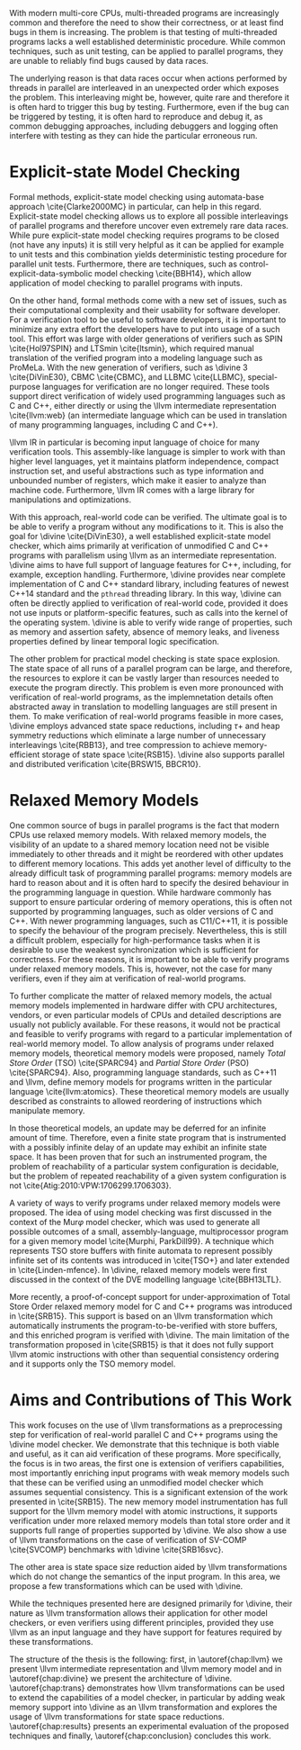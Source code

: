 With modern multi-core CPUs, multi-threaded programs are increasingly common and
therefore the need to show their correctness, or at least find bugs in them is
increasing.  The problem is that testing of multi-threaded programs lacks a well
established deterministic procedure. While common techniques, such as unit
testing, can be applied to parallel programs, they are unable to reliably find
bugs caused by data races.

The underlying reason is that data races occur when actions performed by threads
in parallel are interleaved in an unexpected order which exposes the problem. This
interleaving might be, however, quite rare and therefore it is often hard to
trigger this bug by testing. Furthermore, even if the bug can be triggered by
testing, it is often hard to reproduce and debug it, as common debugging
approaches, including debuggers and logging often interfere with testing as they
can hide the particular erroneous run.

# Explicit-state Model Checking

Formal methods, explicit-state model checking using automata-base approach
\cite{Clarke2000MC} in particular, can help in this regard. Explicit-state model
checking allows us to explore all possible interleavings of parallel programs
and therefore uncover even extremely rare data races. While pure explicit-state
model checking requires programs to be closed (not have any inputs) it is still
very helpful as it can be applied for example to unit tests and this combination
yields deterministic testing procedure for parallel unit tests. Furthermore,
there are techniques, such as control-explicit-data-symbolic model checking
\cite{BBH14}, which allow application of model checking to parallel programs
with inputs.

On the other hand, formal methods come with a new set of issues, such as their
computational complexity and their usability for software developer.  For a
verification tool to be useful to software developers, it is important to
minimize any extra effort the developers have to put into usage of a such tool.
This effort was large with older generations of verifiers such as SPIN
\cite{Hol97SPIN} and LTSmin \cite{ltsmin}, which required manual translation of
the verified program into a modeling language such as ProMeLa. With the new
generation of verifiers, such as \divine 3 \cite{DiVinE30}, CBMC \cite{CBMC},
and LLBMC \cite{LLBMC}, special-purpose languages for verification are no longer
required. These tools support direct verification of widely used programming
languages such as C and C++, either directly or using the \llvm intermediate
representation \cite{llvm:web} (an intermediate language which can be used in
translation of many programming languages, including C and C++).

\llvm IR in particular is becoming input language of choice for many verification
tools. This assembly-like language is simpler to work with than higher level
languages, yet it maintains platform independence, compact instruction set, and
useful abstractions such as type information and unbounded number of registers,
which make it easier to analyze than machine code. Furthermore, \llvm IR
comes with a large library for manipulations and optimizations.

With this approach, real-world code can be verified. The ultimate goal is to
be able to verify a program without any modifications to it. This is also the
goal for \divine \cite{DiVinE30}, a well established explicit-state model
checker, which aims primarily at verification of unmodified C and C++ programs
with parallelism using \llvm as an intermediate representation. \divine aims to
have full support of language features for C++, including, for example, exception
handling.  Furthermore, \divine provides near complete implementation of C and
C++ standard library, including features of newest C++14 standard and the `pthread`
threading library. In this way, \divine can often be directly applied to
verification of real-world code, provided it does not use inputs or
platform-specific features, such as calls into the kernel of the operating
system. \divine is able to verify wide range of properties, such as memory and
assertion safety, absence of memory leaks, and liveness properties defined by
linear temporal logic specification.

The other problem for practical model checking is state space explosion. The
state space of all runs of a parallel program can be large, and therefore, the
resources to explore it can be vastly larger than resources needed to execute
the program directly. This problem is even more pronounced with verification of
real-world programs, as the implemnetation details often abstracted away in
translation to modelling languages are still present in them. To make
verification of real-world programs feasible in more cases, \divine employs
advanced state space reductions, including $\tau+$ and heap symmetry reductions
which eliminate a large number of unnecessary interleavings \cite{RBB13}, and tree
compression to achieve memory-efficient storage of state space \cite{RSB15}.
\divine also supports parallel and distributed verification \cite{BRSW15,
BBCR10}.

# Relaxed Memory Models

One common source of bugs in parallel programs is the fact that modern CPUs use
relaxed memory models. With relaxed memory models, the visibility of an update
to a shared memory location need not be visible immediately to other threads and
it might be reordered with other updates to different memory locations. This
adds yet another level of difficulty to the already difficult task of programming
parallel programs: memory models are hard to reason about and it is often hard
to specify the desired behaviour in the programming language in question. While
hardware commonly has support to ensure particular ordering of memory
operations, this is often not supported by programming languages, such as older
versions of C and C++. With newer programming languages, such as C11/C++11, it
is possible to specify the behaviour of the program precisely. Nevertheless, this
is still a difficult problem, especially for high-performance tasks when it is
desirable to use the weakest synchronization which is sufficient for correctness.
For these reasons, it is important to be able to verify programs under relaxed
memory models. This is, however, not the case for many verifiers, even if they
aim at verification of real-world programs.

To further complicate the matter of relaxed memory models, the actual memory
models implemented in hardware differ with CPU architectures, vendors, or even
particular models of CPUs and detailed descriptions are usually not publicly
available. For these reasons, it would not be practical and feasible to verify
programs with regard to a particular implementation of real-world memory model.
To allow analysis of programs under relaxed memory models, theoretical memory
models were proposed, namely *Total Store Order* (TSO) \cite{SPARC94} and
*Partial Store Order* (PSO) \cite{SPARC94}. Also, programming language
standards, such as C++11 and \llvm, define memory models for programs written in
the particular language \cite{llvm:atomics}. These theoretical memory models are
usually described as constraints to allowed reordering of instructions which
manipulate memory.

In those theoretical models, an update may be deferred for an infinite amount of
time. Therefore, even a finite state program that is instrumented with a
possibly infinite delay of an update may exhibit an infinite state space. It has
been proven that for such an instrumented program, the problem of reachability
of a particular system configuration is decidable, but the problem of repeated
reachability of a given system configuration is not
\cite{Atig:2010:VPW:1706299.1706303}.

A variety of ways to verify programs under relaxed memory models were proposed.
The idea of using model checking was first discussed in the context of the
Mur$\varphi$ model checker, which was used to generate all possible outcomes of
a small, assembly-language, multiprocessor program for a given memory model
\cite{Murphi, ParkDill99}. A technique which represents TSO store buffers with
finite automata to represent possibly infinite set of its contents was
introduced in \cite{TSO+} and later extended in \cite{Linden-mfence}.
In \divine, relaxed memory models were first discussed in the context of the DVE
modelling language \cite{BBH13LTL}.

More recently, a proof-of-concept support for under-approximation of  Total
Store Order relaxed memory model for C and C++ programs was introduced in
\cite{SRB15}. This support is based on an \llvm transformation which automatically
instruments the program-to-be-verified with store buffers, and this enriched
program is verified with \divine. The main limitation of the transformation
proposed in \cite{SRB15} is that it does not fully support \llvm atomic
instructions with other than sequential consistency ordering and it supports
only the TSO memory model.

# Aims and Contributions of This Work

This work focuses on the use of \llvm transformations as a preprocessing step for
verification of real-world parallel C and C++ programs using the \divine model
checker. We demonstrate that this technique is both viable and useful, as it can
aid verification of these programs. More specifically, the focus is in two
areas, the first one is extension of verifiers capabilities, most importantly
enriching input programs with weak memory models such that these can be verified
using an unmodified model checker which assumes sequential consistency. This is
a significant extension of the work presented in \cite{SRB15}. The new memory
model instrumentation has full support for the \llvm memory
model with atomic instructions, it supports verification under more relaxed
memory models than total store order and it supports full range of properties
supported by \divine. We also show a use of \llvm transformations on the case of
verification of SV-COMP \cite{SVCOMP} benchmarks with \divine \cite{SRB16svc}.

The other area is state space size reduction aided by \llvm transformations
which do not change the semantics of the input program. In this area, we propose
a few transformations which can be used with \divine.

While the techniques presented here are designed primarily for \divine, their
nature as \llvm transformation allows their application for other model
checkers, or even verifiers using different principles, provided they use \llvm
as an input language and they have support for features required by these
transformations.

The structure of the thesis is the following: first, in \autoref{chap:llvm} we
present \llvm intermediate representation and \llvm memory model and in
\autoref{chap:divine} we present the architecture of \divine.
\autoref{chap:trans} demonstrates how \llvm transformations can be used to
extend the capabilities of a model checker, in particular by adding weak memory
support into \divine as an \llvm transformation and explores the usage of \llvm
transformations for state space reductions. \autoref{chap:results} presents an
experimental evaluation of the proposed techniques and finally,
\autoref{chap:conclusion} concludes this work.
